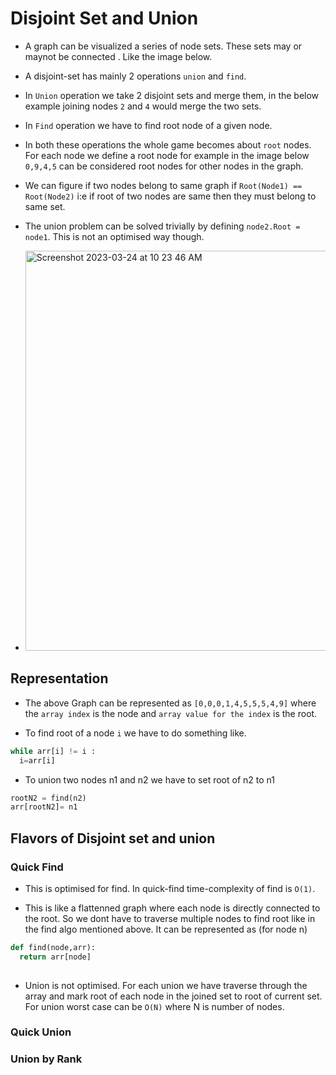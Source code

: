 # Disjoint Set and Union

- A graph can be visualized a series of node sets. These sets may or maynot be connected . Like the image below. 

- A disjoint-set has mainly 2 operations `union` and `find`.

- In `Union` operation we take 2 disjoint sets and merge them, in the below example joining nodes `2` and `4` would merge the two sets.

- In `Find` operation we have to find root node of a given node.

- In both these operations the whole game becomes about `root` nodes. For each node we define a root node for example in the image below `0,9,4,5` can be considered root nodes for other nodes in the graph. 

- We can figure if two nodes belong to same graph if `Root(Node1) == Root(Node2)` i:e if root of two nodes are same then they must belong to same set.

- The union problem can be solved trivially by defining `node2.Root = node1`. This is not an optimised way though.

- <img width="640" alt="Screenshot 2023-03-24 at 10 23 46 AM" src="https://user-images.githubusercontent.com/122880563/227427802-80b76a64-60e4-47f4-93e8-a48fe1d7b6bd.png">

## Representation

- The above Graph can be represented as `[0,0,0,1,4,5,5,5,4,9]` where the `array index` is the node and `array value for the index` is the root.

- To find root of a node `i` we have to do something like. 
```python
while arr[i] != i :
  i=arr[i]
```

- To union two nodes n1 and n2 we have to set root of n2 to n1
 
```python
rootN2 = find(n2)
arr[rootN2]= n1
```


## Flavors of Disjoint set and union

### Quick Find

- This is optimised for find. In quick-find time-complexity of find is `O(1)`.

- This is like a flattenned graph where each node is directly connected to the root. So we dont have to traverse multiple nodes to find root like in the find algo mentioned above. It can be represented as (for node n)
```python
def find(node,arr):
  return arr[node]
  
```

- Union is not optimised. For each union we have traverse through the array and mark root of each node in the joined set to root of current set. For union worst case can be `O(N)` where N is number of nodes.


### Quick Union

### Union by Rank



